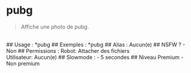 # pubg

> Affiche une photo de pubg.

<br>
## Usage :
*pubg
## Exemples :
*pubg
## Alias :
Aucun(e)
## NSFW ?
- Non
## Permissions :
Robot: Attacher des fichiers
<br>
Utilisateur: Aucun(e)
## Slowmode :
- 5 secondes
## Niveau Premium
- Non premium